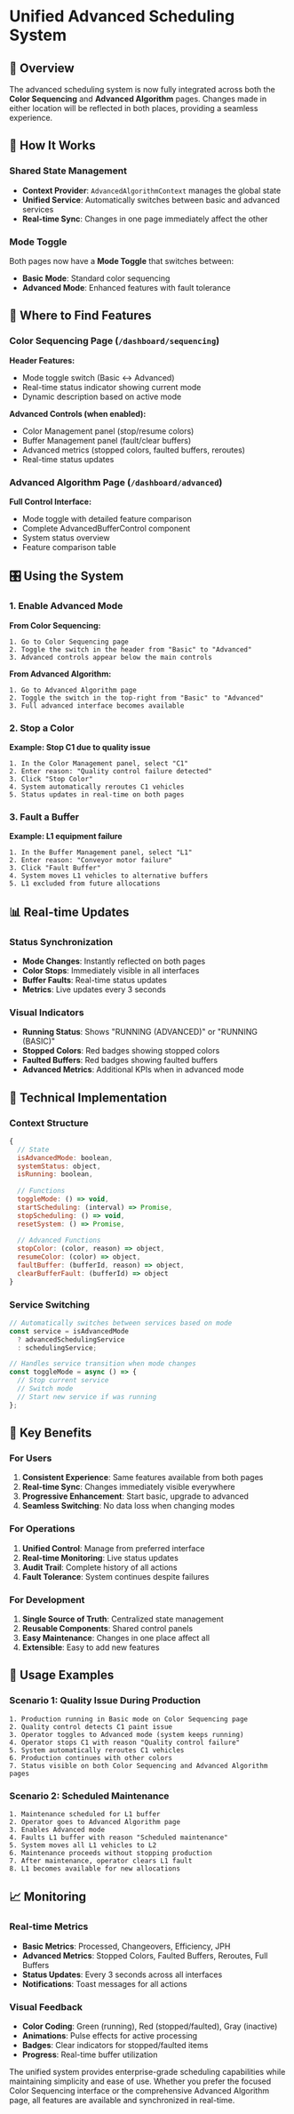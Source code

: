 # Unified Advanced Scheduling System

## 🎯 Overview

The advanced scheduling system is now fully integrated across both the **Color Sequencing** and **Advanced Algorithm** pages. Changes made in either location will be reflected in both places, providing a seamless experience.

## 🔄 How It Works

### Shared State Management
- **Context Provider**: `AdvancedAlgorithmContext` manages the global state
- **Unified Service**: Automatically switches between basic and advanced services
- **Real-time Sync**: Changes in one page immediately affect the other

### Mode Toggle
Both pages now have a **Mode Toggle** that switches between:
- **Basic Mode**: Standard color sequencing
- **Advanced Mode**: Enhanced features with fault tolerance

## 📍 Where to Find Features

### Color Sequencing Page (`/dashboard/sequencing`)
**Header Features:**
- Mode toggle switch (Basic ↔ Advanced)
- Real-time status indicator showing current mode
- Dynamic description based on active mode

**Advanced Controls (when enabled):**
- Color Management panel (stop/resume colors)
- Buffer Management panel (fault/clear buffers)
- Advanced metrics (stopped colors, faulted buffers, reroutes)
- Real-time status updates

### Advanced Algorithm Page (`/dashboard/advanced`)
**Full Control Interface:**
- Mode toggle with detailed feature comparison
- Complete AdvancedBufferControl component
- System status overview
- Feature comparison table

## 🎛️ Using the System

### 1. Enable Advanced Mode
**From Color Sequencing:**
```
1. Go to Color Sequencing page
2. Toggle the switch in the header from "Basic" to "Advanced"
3. Advanced controls appear below the main controls
```

**From Advanced Algorithm:**
```
1. Go to Advanced Algorithm page
2. Toggle the switch in the top-right from "Basic" to "Advanced"
3. Full advanced interface becomes available
```

### 2. Stop a Color
**Example: Stop C1 due to quality issue**
```
1. In the Color Management panel, select "C1"
2. Enter reason: "Quality control failure detected"
3. Click "Stop Color"
4. System automatically reroutes C1 vehicles
5. Status updates in real-time on both pages
```

### 3. Fault a Buffer
**Example: L1 equipment failure**
```
1. In the Buffer Management panel, select "L1"
2. Enter reason: "Conveyor motor failure"
3. Click "Fault Buffer"
4. System moves L1 vehicles to alternative buffers
5. L1 excluded from future allocations
```

## 📊 Real-time Updates

### Status Synchronization
- **Mode Changes**: Instantly reflected on both pages
- **Color Stops**: Immediately visible in all interfaces
- **Buffer Faults**: Real-time status updates
- **Metrics**: Live updates every 3 seconds

### Visual Indicators
- **Running Status**: Shows "RUNNING (ADVANCED)" or "RUNNING (BASIC)"
- **Stopped Colors**: Red badges showing stopped colors
- **Faulted Buffers**: Red badges showing faulted buffers
- **Advanced Metrics**: Additional KPIs when in advanced mode

## 🔧 Technical Implementation

### Context Structure
```javascript
{
  // State
  isAdvancedMode: boolean,
  systemStatus: object,
  isRunning: boolean,
  
  // Functions
  toggleMode: () => void,
  startScheduling: (interval) => Promise,
  stopScheduling: () => void,
  resetSystem: () => Promise,
  
  // Advanced Functions
  stopColor: (color, reason) => object,
  resumeColor: (color) => object,
  faultBuffer: (bufferId, reason) => object,
  clearBufferFault: (bufferId) => object
}
```

### Service Switching
```javascript
// Automatically switches between services based on mode
const service = isAdvancedMode 
  ? advancedSchedulingService 
  : schedulingService;

// Handles service transition when mode changes
const toggleMode = async () => {
  // Stop current service
  // Switch mode
  // Start new service if was running
};
```

## 🎯 Key Benefits

### For Users
1. **Consistent Experience**: Same features available from both pages
2. **Real-time Sync**: Changes immediately visible everywhere
3. **Progressive Enhancement**: Start basic, upgrade to advanced
4. **Seamless Switching**: No data loss when changing modes

### For Operations
1. **Unified Control**: Manage from preferred interface
2. **Real-time Monitoring**: Live status updates
3. **Audit Trail**: Complete history of all actions
4. **Fault Tolerance**: System continues despite failures

### For Development
1. **Single Source of Truth**: Centralized state management
2. **Reusable Components**: Shared control panels
3. **Easy Maintenance**: Changes in one place affect all
4. **Extensible**: Easy to add new features

## 🚀 Usage Examples

### Scenario 1: Quality Issue During Production
```
1. Production running in Basic mode on Color Sequencing page
2. Quality control detects C1 paint issue
3. Operator toggles to Advanced mode (system keeps running)
4. Operator stops C1 with reason "Quality control failure"
5. System automatically reroutes C1 vehicles
6. Production continues with other colors
7. Status visible on both Color Sequencing and Advanced Algorithm pages
```

### Scenario 2: Scheduled Maintenance
```
1. Maintenance scheduled for L1 buffer
2. Operator goes to Advanced Algorithm page
3. Enables Advanced mode
4. Faults L1 buffer with reason "Scheduled maintenance"
5. System moves all L1 vehicles to L2
6. Maintenance proceeds without stopping production
7. After maintenance, operator clears L1 fault
8. L1 becomes available for new allocations
```

## 📈 Monitoring

### Real-time Metrics
- **Basic Metrics**: Processed, Changeovers, Efficiency, JPH
- **Advanced Metrics**: Stopped Colors, Faulted Buffers, Reroutes, Full Buffers
- **Status Updates**: Every 3 seconds across all interfaces
- **Notifications**: Toast messages for all actions

### Visual Feedback
- **Color Coding**: Green (running), Red (stopped/faulted), Gray (inactive)
- **Animations**: Pulse effects for active processing
- **Badges**: Clear indicators for stopped/faulted items
- **Progress**: Real-time buffer utilization

The unified system provides enterprise-grade scheduling capabilities while maintaining simplicity and ease of use. Whether you prefer the focused Color Sequencing interface or the comprehensive Advanced Algorithm page, all features are available and synchronized in real-time.